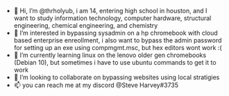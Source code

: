 - 👋 Hi, I’m @thrholyub, i am 14, entering high school in houston, and I want to study information technology, computer hardware, structural engineering, chemical engineering, and chemistry
- 👀 I’m interested in bypassing sysadmin on a hp chromebook with cloud based enterprise enreollment, i also want to bypass the admin password for setting up an exe using compmgmt.msc, but hex editors wont work :(
- 🌱 I’m currently learning linux on the lenovo older gen chromebooks (Debian 10), but sometimes i have to use ubuntu commands to get it to work
- 💞️ I’m looking to collaborate on bypassing websites using local stratigies
- 📫 you can reach me at my discord @Steve Harvey#3735

<!---
thrholyub/thrholyub is a ✨ special ✨ repository because its `README.md` (this file) appears on your GitHub profile.
You can click the Preview link to take a look at your changes.
--->
